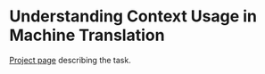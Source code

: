 # Understanding Context Usage in Machine Translation

[Project page](https://sites.google.com/rug.nl/ik-nlp-2024/projects-description/understanding-context-usage-in-machine-translation?authuser=0) describing the task.
